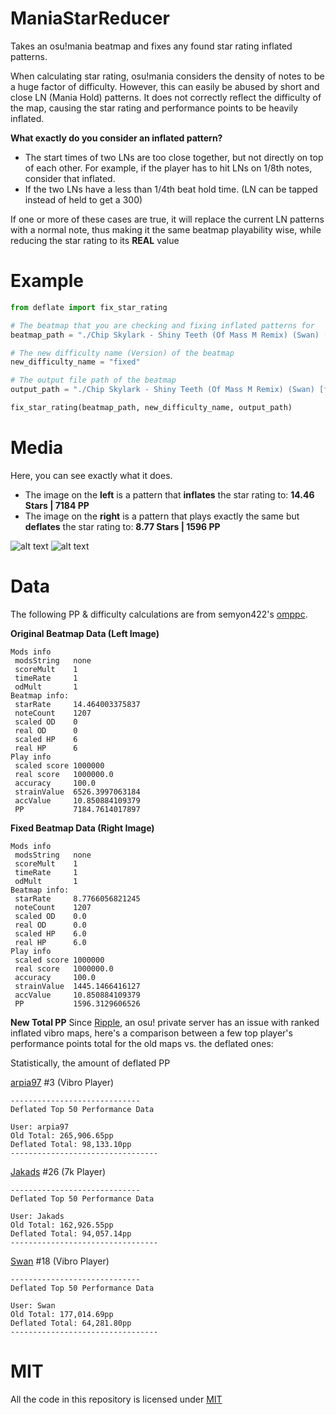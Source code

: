 # ManiaStarReducer
Takes an osu!mania beatmap and fixes any found star rating inflated patterns.

When calculating star rating, osu!mania considers the density of notes to be a huge factor of difficulty. However, this can easily be abused by short and close LN (Mania Hold) patterns. It does not correctly reflect the difficulty of the map, causing the star rating and performance points to be heavily inflated.

**What exactly do you consider an inflated pattern?**

* The start times of two LNs are too close together, but not directly on top of each other. For example, if the player has to hit LNs on 1/8th notes, consider that inflated.
* If the two LNs have a less than 1/4th beat hold time. (LN can be tapped instead of held to get a 300)

If one or more of these cases are true, it will replace the current LN patterns with a normal note, thus making it the same beatmap playability wise, while reducing the star rating to its **REAL** value

# Example
```py
from deflate import fix_star_rating

# The beatmap that you are checking and fixing inflated patterns for
beatmap_path = "./Chip Skylark - Shiny Teeth (Of Mass M Remix) (Swan) [Vibro Teeth].osu"

# The new difficulty name (Version) of the beatmap
new_difficulty_name = "fixed"

# The output file path of the beatmap
output_path = "./Chip Skylark - Shiny Teeth (Of Mass M Remix) (Swan) [fixed].osu"

fix_star_rating(beatmap_path, new_difficulty_name, output_path)
```

# Media
Here, you can see exactly what it does. 

* The image on the **left** is a pattern that **inflates** the star rating to: **14.46 Stars | 7184 PP**
* The image on the **right** is a pattern that plays exactly the same but **deflates** the star rating to: **8.77 Stars | 1596 PP**

![alt text](https://juicy.eggplants.org/5vs435.png)
![alt text](https://juicy.eggplants.org/it32d1.png)

# Data
The following PP & difficulty calculations are from semyon422's [omppc](https://github.com/semyon422/omppc).

**Original Beatmap Data (Left Image)**
```
Mods info
 modsString   none
 scoreMult    1
 timeRate     1
 odMult       1
Beatmap info:
 starRate     14.464003375837
 noteCount    1207
 scaled OD    0
 real OD      0
 scaled HP    6
 real HP      6
Play info
 scaled score 1000000
 real score   1000000.0
 accuracy     100.0
 strainValue  6526.3997063184
 accValue     10.850884109379
 PP           7184.7614017897
```

**Fixed Beatmap Data (Right Image)**
```
Mods info
 modsString   none
 scoreMult    1
 timeRate     1
 odMult       1
Beatmap info:
 starRate     8.7766056821245
 noteCount    1207
 scaled OD    0.0
 real OD      0.0
 scaled HP    6.0
 real HP      6.0
Play info
 scaled score 1000000
 real score   1000000.0
 accuracy     100.0
 strainValue  1445.1466416127
 accValue     10.850884109379
 PP           1596.3129606526
```

**New Total PP**
Since [Ripple](https://ripple.moe), an osu! private server has an issue with ranked inflated vibro maps, here's a comparison between a few top player's performance points total for the old maps vs. the deflated ones:

Statistically, the amount of deflated PP

[arpia97](https://ripple.moe/u/3313) #3 (Vibro Player)
```
-----------------------------
Deflated Top 50 Performance Data

User: arpia97
Old Total: 265,906.65pp
Deflated Total: 98,133.10pp
---------------------------------
```

[Jakads](https://ripple.moe/u/3325) #26 (7k Player)
```
-----------------------------
Deflated Top 50 Performance Data

User: Jakads
Old Total: 162,926.55pp
Deflated Total: 94,057.14pp
---------------------------------
```

[Swan](https://ripple.moe/u/1298) #18 (Vibro Player)
```
-----------------------------
Deflated Top 50 Performance Data

User: Swan
Old Total: 177,014.69pp
Deflated Total: 64,281.80pp
---------------------------------
```


# MIT
All the code in this repository is licensed under [MIT](https://github.com/Swan/ManiaStarReducer/blob/master/LICENSE)
